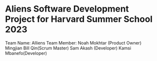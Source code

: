 # Aliens Software Development Project for Harvard Summer School 2023
Team Name: Alliens
Team Member:
Noah Mokhtar (Product Owner) Mingjian Bill Qin(Scrum Master) 
Sam Akash (Developer) Kamsi Mbanefo(Developer)

